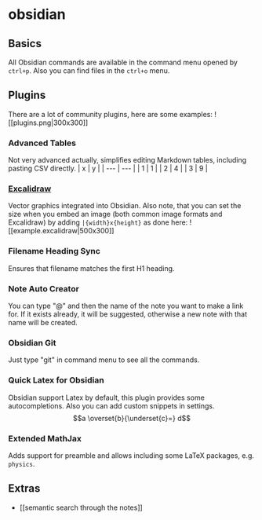
# obsidian

## Basics

All Obsidian commands are available in the command menu opened by `ctrl+p`. Also you can find files in the `ctrl+o` menu.

## Plugins

There are a lot of community plugins, here are some examples:
![[plugins.png|300x300]]

### Advanced Tables
Not very advanced actually, simplifies editing Markdown tables, including pasting CSV directly.
| x   | y   |
| --- | --- |
| 1   | 1   |
| 2   | 4   |
| 3   | 9   |


### [Excalidraw](https://www.youtube.com/channel/UCC0gns4a9fhVkGkngvSumAQ)
Vector graphics integrated into Obsidian. Also note, that you can set the size when you embed an image (both common image formats and Excalidraw) by adding `|{width}x{height}` as done here:
![[example.excalidraw|500x300]]

### Filename Heading Sync
Ensures that filename matches the first H1 heading.

### Note Auto Creator
You can type "@" and then the name of the note you want to make a link for. If it exists already, it will be suggested, otherwise a new note with that name will be created.

### Obsidian Git
Just type "git" in command menu to see all the commands.

### Quick Latex for Obsidian
Obsidian support Latex by default, this plugin provides some autocompletions. Also you can add custom snippets in settings.
$$a \overset{b}{\underset{c}=} d$$
### Extended MathJax
Adds support for preamble and allows including some LaTeX packages, e.g. `physics`.

## Extras
- [[semantic search through the notes]]